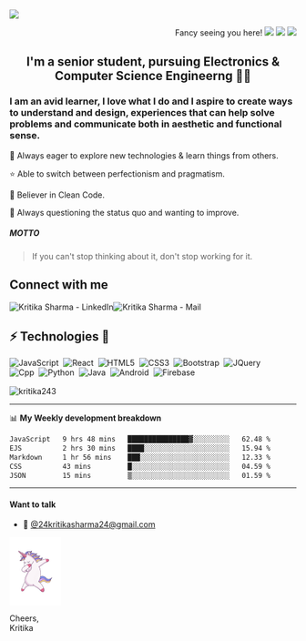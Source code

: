 <!--### Hi there 👋 

<!--
**kritika243/kritika243** is a ✨ _special_ ✨ repository because its `README.md` (this file) appears on your GitHub profile.

Here are some ideas to get you started:

- 🔭 I’m currently working on ...
- 🌱 I’m currently learning ...
- 👯 I’m looking to collaborate on ...
- 🤔 I’m looking for help with ...
- 💬 Ask me about ...
- 📫 How to reach me: ... <img src="https://raw.githubusercontent.com/ABSphreak/ABSphreak/master/gifs/Hi.gif" width="30px">
- 😄 Pronouns: ...
- ⚡ Fun fact: ...
-->
<!-- # Namaste🙏 I am Kritika Sharma  -->
<!-- Fancy seeing you here! <img src="https://raw.githubusercontent.com/aemmadi/aemmadi/master/wave.gif" width="30px">
![visitors](https://visitor-badge.glitch.me/badge?page_id=kritika243)
 -->
<img src="https://rishavanand.github.io/static/images/greetings.gif" align="center" style="width: 60%, height: 300px" />
</br>


<p align="right">
 Fancy seeing you here! <img src="https://raw.githubusercontent.com/aemmadi/aemmadi/master/wave.gif" width="30px">
<img src="https://komarev.com/ghpvc/?username=kritika243&style=plastic&label=Views"><img>
<img src="https://badges.pufler.dev/visits/kritika243/kritika243?color=black&logo=github" />
</p>
  

## <p align='center'>I'm a senior student, pursuing Electronics & Computer Science Engineerng 👩‍💻</p>
### <p> I am an avid learner, I love what I do and I aspire to create ways to understand and design, experiences that can help solve problems and communicate both in aesthetic and functional sense.</p>

🎯 Always eager to explore new technologies & learn things from others.

⭐ Able to switch between perfectionism and pragmatism.

🔑 Believer in Clean Code.

🙌 Always questioning the status quo and wanting to improve.


<!-- Fancy seeing you here! <img src="https://raw.githubusercontent.com/aemmadi/aemmadi/master/wave.gif" width="30px">
![visitors](https://visitor-badge.glitch.me/badge?page_id=kritika243) -->

##### MOTTO

> If you can't stop thinking about it, don't stop working for it.

####

<h2> Connect with me  </h2>
<a href="https://linkedin.com/in/kritika243">
  <img align="left" alt="Kritika Sharma - LinkedIn" src="https://img.shields.io/badge/LinkedIn-0077B5?style=for-the-badge&logo=linkedin&logoColor=white"/>
</a>
<a href="mailto:24kritiksharma24@gmail.com">
  <img align="left" alt="Kritika Sharma - Mail" src="https://img.shields.io/badge/Gmail-D14836?style=for-the-badge&logo=gmail&logoColor=white"/>
</a>
<br/>



## ⚡ Technologies 💼

<!-- ![](https://img.shields.io/badge/HTML5-E34F26?style=for-the-badge&logo=html5&logoColor=white)
![](https://img.shields.io/badge/JavaScript-F7DF1E?style=for-the-badge&logo=javascript&logoColor=black)
![](https://img.shields.io/badge/CSS3-1572B6?style=for-the-badge&logo=css3&logoColor=white)
![](https://img.shields.io/badge/React-20232A?style=for-the-badge&logo=react&logoColor=61DAFB)
![](https://img.shields.io/badge/Bootstrap-563D7C?style=for-the-badge&logo=bootstrap&logoColor=white)
<img alt="jQuery" src="https://img.shields.io/badge/jquery-%230769AD.svg?&style=for-the-badge&logo=jquery&logoColor=white"/>
<img alt="Python" src="https://img.shields.io/badge/Python-14354C?style=for-the-badge&logo=python&logoColor=white"/>
<img alt="C++" src="https://img.shields.io/badge/C%2B%2B-00599C?style=for-the-badge&logo=c%2B%2B&logoColor=white" />
<img alt="Figma" src="https://img.shields.io/badge/figma-%23F24E1E.svg?&style=for-the-badge&logo=figma&logoColor=white"/> -->
![JavaScript](https://img.shields.io/badge/JAVASCRIPT-323330.svg?&style=flat&logo=javascript&logoColor=%23F7DF1E)&nbsp;
![React](https://img.shields.io/badge/-React-black?style=flat-square&logo=react)&nbsp;
![HTML5](https://img.shields.io/badge/HTML5-E34F26.svg?&style=flat&logo=html5&logoColor=white)&nbsp;
![CSS3](https://img.shields.io/badge/CSS3-%231572B6.svg?&style=flat&logo=css3&logoColor=white)&nbsp;
![Bootstrap](https://img.shields.io/badge/-Bootstrap-563D7C?style=flat-square&logo=bootstrap)&nbsp;
![JQuery](https://img.shields.io/badge/JQUERY-0769AD.svg?&style=flat&logo=jquery&logoColor=white)&nbsp;\
![Cpp](https://img.shields.io/badge/C++-00599C.svg?&style=flat&logo=c%2B%2B&logoColor=white)&nbsp;
![Python](https://img.shields.io/badge/PYTHON-3776AB.svg?&style=flat&logo=python&logoColor=white)&nbsp;
![Java](https://img.shields.io/badge/JAVA-007396.svg?&style=flat&logo=java&logoColor=white)&nbsp;
![Android](https://img.shields.io/badge/Android-05150C?style=flat-square&logo=android)&nbsp;
![Firebase](https://img.shields.io/badge/FIREBASE-FFCA28.svg?&style=flat&logo=firebase&logoColor=black)&nbsp;

<p><img align="center" src="https://github-readme-stats.vercel.app/api/top-langs?username=kritika243&show_icons=true&locale=en&layout=compact" alt="kritika243" /></p>


-------

📊 **My Weekly development breakdown**
<!--START_SECTION:waka-->
```text
JavaScript   9 hrs 48 mins   ███████████████▓░░░░░░░░░   62.48 % 
EJS          2 hrs 30 mins   ████░░░░░░░░░░░░░░░░░░░░░   15.94 % 
Markdown     1 hr 56 mins    ███░░░░░░░░░░░░░░░░░░░░░░   12.33 % 
CSS          43 mins         █░░░░░░░░░░░░░░░░░░░░░░░░   04.59 % 
JSON         15 mins         ▒░░░░░░░░░░░░░░░░░░░░░░░░   01.59 % 
```
<!--END_SECTION:waka-->

-------


#### Want to talk

 - 💌   [@24kritikasharma24@gmail.com](mailto:24kritikasharma24@gmail.com)

<!-- # <a href="https://linkedin.com/in/kritika243">
  <img align="left" alt="Kritika Sharma - LinkedIn" width="22px" src="https://cdn.jsdelivr.net/npm/simple-icons@v3/icons/linkedin.svg"/>
</a> -->

<img src="https://raw.githubusercontent.com/jankee31/jankee31/master/intro.gif" width="90px" align="center">

Cheers,  
Kritika



